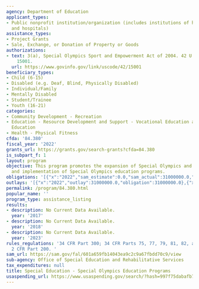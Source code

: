 ```yaml
---
agency: Department of Education
applicant_types:
- Public nonprofit institution/organization (includes institutions of higher education
  and hospitals)
assistance_types:
- Project Grants
- Sale, Exchange, or Donation of Property or Goods
authorizations:
- text: 3(a), Special Olympics Sport and Empowerment Act of 2004. 42 U.S.C. &sect;
    15001.
  url: https://www.govinfo.gov/link/uscode/42/15001
beneficiary_types:
- Child (6-15)
- Disabled (e.g. Deaf, Blind, Physically Disabled)
- Individual/Family
- Mentally Disabled
- Student/Trainee
- Youth (16-21)
categories:
- Community Development - Recreation
- Education - Resource Development and Support - Vocational Education and Handicapped
  Education
- Health - Physical Fitness
cfda: '84.380'
fiscal_year: '2022'
grants_url: https://grants.gov/search-grants?cfda=84.380
is_subpart_f: 1
layout: program
objective: This program promotes the expansion of Special Olympics and the design
  and implementation of Special Olympics education programs.
obligations: '[{"x":"2022","sam_estimate":0.0,"sam_actual":31000000.0,"usa_spending_actual":31000000.0},{"x":"2023","sam_estimate":36000000.0,"sam_actual":0.0,"usa_spending_actual":36000000.0},{"x":"2024","sam_estimate":36000000.0,"sam_actual":0.0,"usa_spending_actual":36000000.0}]'
outlays: '[{"x":"2022","outlay":31000000.0,"obligation":31000000.0},{"x":"2023","outlay":26830172.62,"obligation":36000000.0},{"x":"2024","outlay":0.0,"obligation":36000000.0}]'
permalink: /program/84.380.html
popular_name: ''
program_type: assistance_listing
results:
- description: No Current Data Available.
  year: '2017'
- description: No Current Data Available.
  year: '2018'
- description: No Current Data Available.
  year: '2023'
rules_regulations: '34 CFR Part 300; 34 CFR Parts 75, 77, 79, 81, 82, and 86; and
  2 CFR Part 200. '
sam_url: https://sam.gov/fal/601a659fb14043ea9c2c9a67fbdd70c9/view
sub-agency: Office of Special Education and Rehabilitative Services
tax_expenditures: null
title: Special Education - Special Olympics Education Programs
usaspending_url: https://www.usaspending.gov/search/?hash=997f75dabafb79d36d439774daeb32d0
---
```

